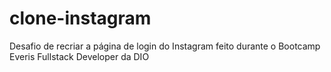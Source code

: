# clone-instagram
Desafio de recriar a página de login do Instagram feito durante o Bootcamp Everis Fullstack Developer da DIO
